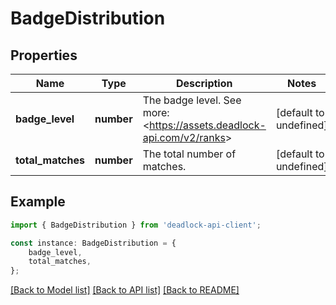 # BadgeDistribution


## Properties

Name | Type | Description | Notes
------------ | ------------- | ------------- | -------------
**badge_level** | **number** | The badge level. See more: &lt;https://assets.deadlock-api.com/v2/ranks&gt; | [default to undefined]
**total_matches** | **number** | The total number of matches. | [default to undefined]

## Example

```typescript
import { BadgeDistribution } from 'deadlock-api-client';

const instance: BadgeDistribution = {
    badge_level,
    total_matches,
};
```

[[Back to Model list]](../README.md#documentation-for-models) [[Back to API list]](../README.md#documentation-for-api-endpoints) [[Back to README]](../README.md)
